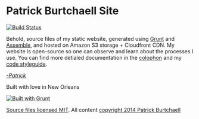 # Patrick Burtchaell Site
 
[![Build Status](https://travis-ci.org/pburtchaell/site.png?branch=master)](https://travis-ci.org/pburtchaell/site)

Behold, source files of my static website, generated using [Grunt][1] and [Assemble][2], and hosted on Amazon S3 storage + Cloudfront CDN. My website is open-source so one can observe and learn about the processes I use. You can find more detialed documentation in the [colophon][3] and my [code styleguide][4].

[1]: http://gruntjs.com 
[2]: http://assemble.io "Assemble Static Site Generator"
[3]: http://pburtchaell.com/colophon "@pburtchaell's styleguide"
[4]: http://pburtchaell.com/styleguide "@pburtchaell's styleguide"

_[-Patrick](http://twitter.com/pburtchaell)_

Built with love in New Orleans

[![Built with Grunt](https://cdn.gruntjs.com/builtwith.png)](http://gruntjs.com/)

[Source files licensed MIT](http://pb.mit-license.org/).
All content [copyright 2014 Patrick Burtchaell](http://pburtchaell.com/legal/)
